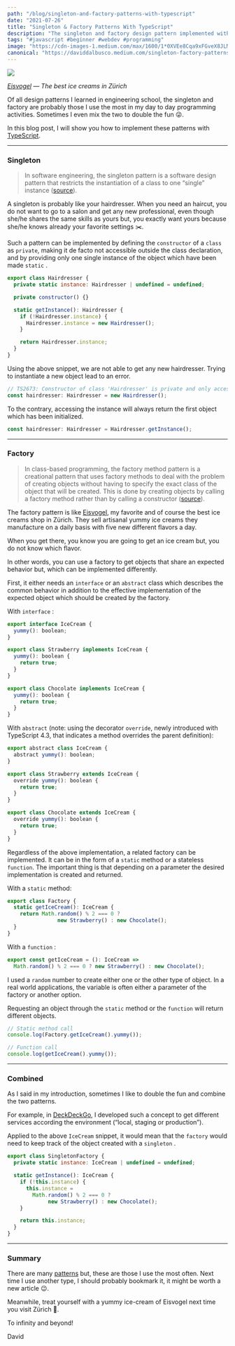 ```yaml
---
path: "/blog/singleton-and-factory-patterns-with-typescript"
date: "2021-07-26"
title: "Singleton & Factory Patterns With TypeScript"
description: "The singleton and factory design pattern implemented with TypeScript, explained with a hairdresser and an ice creams shop examples."
tags: "#javascript #beginner #webdev #programming"
image: "https://cdn-images-1.medium.com/max/1600/1*0XVEe8Cqa9xFGveX8JLMxA.jpeg"
canonical: "https://daviddalbusco.medium.com/singleton-factory-patterns-with-typescript-59e5a405531e"
---
```


![](https://cdn-images-1.medium.com/max/1600/1*0XVEe8Cqa9xFGveX8JLMxA.jpeg)

*[Eisvogel](https://www.zentrale.ch/) — The best ice creams in Zürich*

Of all design patterns I learned in engineering school, the singleton and factory are probably those I use the most in my day to day programming activities. Sometimes I even mix the two to double the fun 😜.

In this blog post, I will show you how to implement these patterns with [TypeScript](https://www.typescriptlang.org/).

*****

### Singleton

> In software engineering, the singleton pattern is a software design pattern that restricts the instantiation of a class to one “single” instance ([source](https://en.wikipedia.org/wiki/Singleton_pattern)).

A singleton is probably like your hairdresser. When you need an haircut, you do not want to go to a salon and get any new professional, even though she/he shares the same skills as yours but, you exactly want yours because she/he knows already your favorite settings ✂️.

Such a pattern can be implemented by defining the `constructor` of a `class` as `private`, making it de facto not accessible outside the class declaration, and by providing only one single instance of the object which have been made `static` .

```javascript
export class Hairdresser {
  private static instance: Hairdresser | undefined = undefined;

  private constructor() {}

  static getInstance(): Hairdresser {
    if (!Hairdresser.instance) {
      Hairdresser.instance = new Hairdresser();
    }

    return Hairdresser.instance;
  }
}
```

Using the above snippet, we are not able to get any new hairdresser. Trying to instantiate a new object lead to an error.

```javascript
// TS2673: Constructor of class 'Hairdresser' is private and only accessible within the class declaration.
const hairdresser: Hairdresser = new Hairdresser();
```

To the contrary, accessing the instance will always return the first object which has been initialized.

```javascript
const hairdresser: Hairdresser = Hairdresser.getInstance();
```

*****

### Factory

> In class-based programming, the factory method pattern is a creational pattern that uses factory methods to deal with the problem of creating objects without having to specify the exact class of the object that will be created. This is done by creating objects by calling a factory method  rather than by calling a constructor ([source](https://en.wikipedia.org/wiki/Factory_method_pattern)).

The factory pattern is like [Eisvogel](https://www.gaultmillau.ch/zuri-isst/eisvogel-das-beste-glace-zurich), my favorite and of course the best ice creams shop in Zürich. They sell artisanal yummy ice creams they manufacture on a daily basis with five new different flavors a day.

When you get there, you know you are going to get an ice cream but, you do not know which flavor.

In other words, you can use a factory to get objects that share an expected behavior but, which can be implemented differently.

First, it either needs an `interface` or an `abstract` class which describes the common behavior in addition to the effective implementation of the expected object which should be created by the factory.

With `interface` :

```javascript
export interface IceCream {
  yummy(): boolean;
}

export class Strawberry implements IceCream {
  yummy(): boolean {
    return true;
  }
}

export class Chocolate implements IceCream {
  yummy(): boolean {
    return true;
  }
}
```

With `abstract` (note: using the decorator `override`, newly introduced with TypeScript 4.3, that indicates a method overrides the parent definition):

```javascript
export abstract class IceCream {
  abstract yummy(): boolean;
}

export class Strawberry extends IceCream {
  override yummy(): boolean {
    return true;
  }
}

export class Chocolate extends IceCream {
  override yummy(): boolean {
    return true;
  }
}
```

Regardless of the above implementation, a related factory can be implemented. It can be in the form of a `static` method or a stateless `function`. The important thing is that depending on a parameter the desired implementation is created and returned.

With a `static` method:

```javascript
export class Factory {
  static getIceCream(): IceCream {
    return Math.random() % 2 === 0 ? 
                new Strawberry() : new Chocolate();
  }
}
```

With a `function` :

```javascript
export const getIceCream = (): IceCream =>
  Math.random() % 2 === 0 ? new Strawberry() : new Chocolate();
```

I used a `random` number to create either one or the other type of object. In a real world applications, the variable is often either a parameter of the factory or another option.

Requesting an object through the `static` method or the `function` will return different objects.

```javascript
// Static method call 
console.log(Factory.getIceCream().yummy());

// Function call
console.log(getIceCream().yummy());
```

*****

### Combined

As I said in my introduction, sometimes I like to double the fun and combine the two patterns.

For example, in [DeckDeckGo](https://github.com/deckgo/deckdeckgo/), I developed such a concept to get different services according the environment (“local, staging or production”).

Applied to the above `IceCream` snippet, it would mean that the `factory` would need to keep track of the object created with a `singleton` .

```javascript
export class SingletonFactory {
  private static instance: IceCream | undefined = undefined;

  static getInstance(): IceCream {
    if (!this.instance) {
      this.instance =
        Math.random() % 2 === 0 ? 
             new Strawberry() : new Chocolate();
    }

    return this.instance;
  }
}
```

*****

### Summary

There are many [patterns](https://en.wikipedia.org/wiki/Software_design_pattern) but, these are those I use the most often. Next time I use another type, I should probably bookmark it, it might be worth a new article 😉.

Meanwhile, treat yourself with a yummy ice-cream of Eisvogel next time you visit Zürich 🍦.

To infinity and beyond!

David

